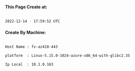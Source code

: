 
   
#### This Page Create at:

```bash

2022-12-14 - 17:59:52 UTC

```

#### Create By Machine:

```bash

Host Name : fv-az410-443

platform  : Linux-5.15.0-1024-azure-x86_64-with-glibc2.35

Ip Local  : 10.1.0.163

```

